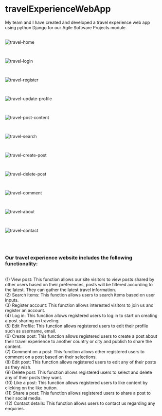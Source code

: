 # travelExperienceWebApp

My team and I have created and developed a travel experience web app using python Django for our Agile Software Projects module.
<br/>
<br/>

![travel-home](https://github.com/user-attachments/assets/12761f84-62af-4fce-a061-d08a406ea495)

<br/>

![travel-login](https://github.com/user-attachments/assets/c2bfabb6-742e-4b9f-a48f-7f88701ae2ed)

<br/>

![travel-register](https://github.com/user-attachments/assets/be9b6a7c-5682-4619-a0b2-b5ed59292801)

<br/>

![travel-update-profile](https://github.com/user-attachments/assets/732e8a2f-f988-4ac9-ba24-d3bf4c786a1b)

<br/>

![travel-post-content](https://github.com/user-attachments/assets/b9a932c7-fc0e-4a68-846e-8784e11a172e)

<br/>

![travel-search](https://github.com/user-attachments/assets/ff446fbe-bf6f-4d78-b09d-9dd4fe60fbe5)

<br/>

![travel-create-post](https://github.com/user-attachments/assets/775c4709-8a8e-448e-b134-759ca8a5752d)

<br/>

![travel-delete-post](https://github.com/user-attachments/assets/9bcc21f4-9833-4385-8aaa-9d3d2fbdb1c4)

<br/>

![travel-comment](https://github.com/user-attachments/assets/74ba30ba-fd02-425a-a2cf-c9cbe422349c)

<br/>

![travel-about](https://github.com/user-attachments/assets/9f526e9e-1553-4617-9066-a479f17b9463)

<br/>

![travel-contact](https://github.com/user-attachments/assets/16126b38-6bcf-4395-91e1-91ef4e9b9716)

<br/>
<br/>

### Our travel experience website includes the following functionality:
<br/>
(1) View post: This function allows our site visitors to view posts shared by other users based on their preferences, posts will be filtered according to the latest. They can gather the latest travel information. 
<br/>
(2) Search items: This function allows users to search items based on user inputs. 
<br/>
(3) Register account: This function allows interested visitors to join us and register an account.  
<br/>
(4) Log in: This function allows registered users to log in to start on creating a post sharing on traveling.  
<br/>
(5) Edit Profile: This function allows registered users to edit their profile such as username, email. 
<br/>
(6) Create post: This function allows registered users to create a post about their travel experience to another country or city and publish to share the content. 
<br/>
(7) Comment on a post: This function allows other registered users to comment on a post based on their selections. 
<br/>
(8) Edit post: This function allows registered users to edit any of their posts as they wish.  
<br/>
(9) Delete post: This function allows registered users to select and delete any of their posts they want. 
<br/>
(10) Like a post: This function allows registered users to like content by clicking on the like button. 
<br/>
(11) Share a post: This function allows registered users to share a post to their social media. 
<br/>
(12) Contact details: This function allows users to contact us regarding any enquiries. 
